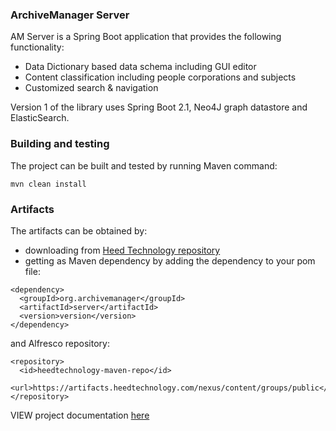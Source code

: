 ### ArchiveManager Server
AM Server is a Spring Boot application that provides the following functionality:
* Data Dictionary based data schema including GUI editor
* Content classification including people corporations and subjects
* Customized search & navigation

Version 1 of the library uses Spring Boot 2.1, Neo4J graph datastore and ElasticSearch.

### Building and testing
The project can be built and tested by running Maven command:
~~~
mvn clean install
~~~

### Artifacts
The artifacts can be obtained by:
* downloading from [Heed Technology repository](https://artifacts.heedtechnology.com/nexus/content/groups/public)
* getting as Maven dependency by adding the dependency to your pom file:
~~~
<dependency>
  <groupId>org.archivemanager</groupId>
  <artifactId>server</artifactId>
  <version>version</version>
</dependency>
~~~
and Alfresco repository:
~~~
<repository>
  <id>heedtechnology-maven-repo</id>
  <url>https://artifacts.heedtechnology.com/nexus/content/groups/public</url>
</repository>
~~~
VIEW project documentation [here](wiki)
